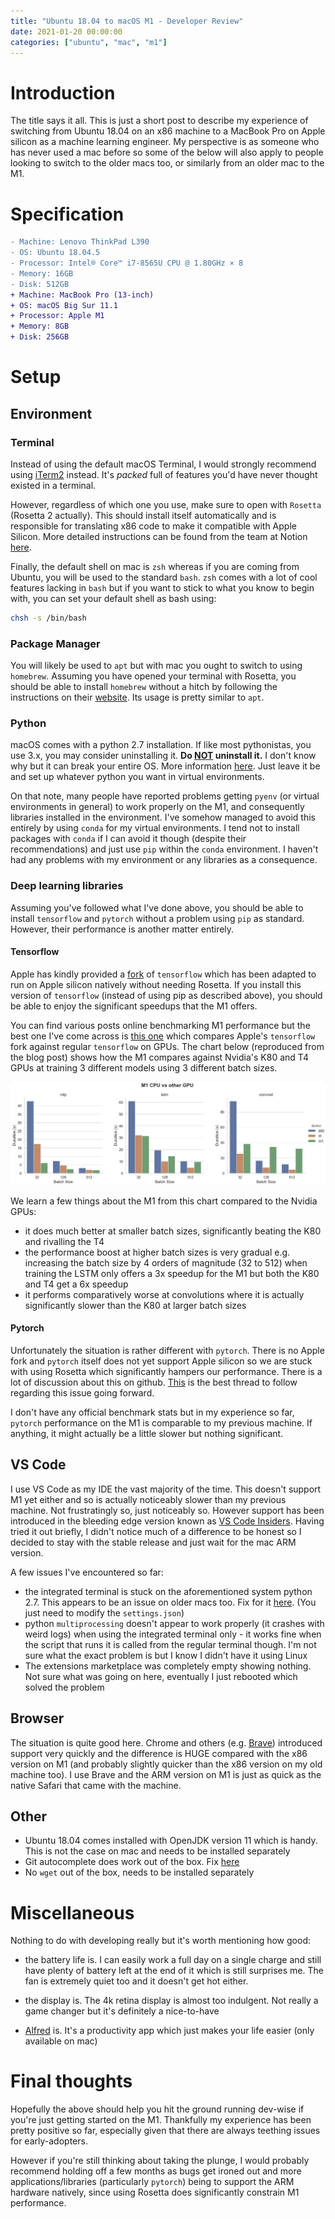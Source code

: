 ```yaml
---
title: "Ubuntu 18.04 to macOS M1 - Developer Review"
date: 2021-01-20 00:00:00
categories: ["ubuntu", "mac", "m1"]
---
```


# Introduction

The title says it all. This is just a short post to describe my experience of switching from Ubuntu 18.04 on an x86 machine to a MacBook Pro on Apple silicon as a machine learning engineer. My perspective is as someone who has never used a mac before so some of the below will also apply to people looking to switch to the older macs too, or similarly from an older mac to the M1.

# Specification

```diff
- Machine: Lenovo ThinkPad L390
- OS: Ubuntu 18.04.5
- Processor: Intel® Core™ i7-8565U CPU @ 1.80GHz × 8
- Memory: 16GB
- Disk: 512GB
+ Machine: MacBook Pro (13-inch)
+ OS: macOS Big Sur 11.1
+ Processor: Apple M1
+ Memory: 8GB
+ Disk: 256GB
```

# Setup

## Environment

### Terminal

Instead of using the default macOS Terminal, I would strongly recommend using [iTerm2](https://iterm2.com/) instead. It's _packed_ full of features you'd have never thought existed in a terminal.

However, regardless of which one you use, make sure to open with `Rosetta` (Rosetta 2 actually). This should install itself automatically and is responsible for translating x86 code to make it compatible with Apple Silicon. More detailed instructions can be found from the team at Notion [here](https://www.notion.so/Run-x86-Apps-including-homebrew-in-the-Terminal-on-Apple-Silicon-8350b43d97de4ce690f283277e958602).

Finally, the default shell on mac is `zsh` whereas if you are coming from Ubuntu, you will be used to the standard `bash`. `zsh` comes with a lot of cool features lacking in `bash` but if you want to stick to what you know to begin with, you can set your default shell as bash using:

```bash
chsh -s /bin/bash
```

### Package Manager

You will likely be used to `apt` but with mac you ought to switch to using `homebrew`. Assuming you have opened your terminal with Rosetta, you should be able to install `homebrew` without a hitch by following the instructions on their [website](https://brew.sh/). Its usage is pretty similar to `apt`.

### Python

macOS comes with a python 2.7 installation. If like most pythonistas, you use 3.x, you may consider uninstalling it. **Do <ins>NOT</ins> uninstall it.** I don't know why but it can break your entire OS. More information [here](https://stackoverflow.com/questions/3819449/how-to-uninstall-python-2-7-on-a-mac-os-x-10-6-4). Just leave it be and set up whatever python you want in virtual environments.

On that note, many people have reported problems getting `pyenv` (or virtual environments in general) to work properly on the M1, and consequently libraries installed in the environment. I've somehow managed to avoid this entirely by using `conda` for my virtual environments. I tend not to install packages with `conda` if I can avoid it though (despite their recommendations) and just use `pip` within the `conda` environment. I haven't had any problems with my environment or any libraries as a consequence.

### Deep learning libraries

Assuming you've followed what I've done above, you should be able to install `tensorflow` and `pytorch` without a problem using `pip` as standard. However, their performance is another matter entirely.

#### **Tensorflow**

Apple has kindly provided a [fork](https://github.com/apple/tensorflow_macos) of `tensorflow` which has been adapted to run on Apple silicon natively without needing Rosetta. If you install this version of `tensorflow` (instead of using pip as described above), you should be able to enjoy the significant speedups that the M1 offers.

You can find various posts online benchmarking M1 performance but the best one I've come across is [this one](https://towardsdatascience.com/benchmark-m1-vs-xeon-vs-core-i5-vs-k80-and-t4-e3802f27421c) which compares Apple's `tensorflow` fork against regular `tensorflow` on GPUs. The chart below (reproduced from the blog post) shows how the M1 compares against Nvidia's K80 and T4 GPUs at training 3 different models using 3 different batch sizes.

<img class="blog_image" src="/assets/images/m1-tensorflow.png">

We learn a few things about the M1 from this chart compared to the Nvidia GPUs:

- it does much better at smaller batch sizes, significantly beating the K80 and rivalling the T4
- the performance boost at higher batch sizes is very gradual e.g. increasing the batch size by 4 orders of magnitude (32 to 512) when training the LSTM only offers a 3x speedup for the M1 but both the K80 and T4 get a 6x speedup
- it performs comparatively worse at convolutions where it is actually significantly slower than the K80 at larger batch sizes

#### **Pytorch**

Unfortunately the situation is rather different with `pytorch`. There is no Apple fork and `pytorch` itself does not yet support Apple silicon so we are stuck with using Rosetta which significantly hampers our performance. There is a lot of discussion about this on github. [This](https://github.com/pytorch/pytorch/issues/47702) is the best thread to follow regarding this issue going forward.

I don't have any official benchmark stats but in my experience so far, `pytorch` performance on the M1 is comparable to my previous machine. If anything, it might actually be a little slower but nothing significant.

## VS Code

I use VS Code as my IDE the vast majority of the time. This doesn't support M1 yet either and so is actually noticeably slower than my previous machine. Not frustratingly so, just noticeably so. However support has been introduced in the bleeding edge version known as [VS Code Insiders](https://code.visualstudio.com/insiders/#osx). Having tried it out briefly, I didn't notice much of a difference to be honest so I decided to stay with the stable release and just wait for the mac ARM version.

A few issues I've encountered so far:

- the integrated terminal is stuck on the aforementioned system python 2.7. This appears to be an issue on older macs too. Fix for it [here](https://stackoverflow.com/questions/54582361/vscode-terminal-shows-incorrect-python-version-and-path-launching-terminal-from). (You just need to modify the `settings.json`)
- python `multiprocessing` doesn't appear to work properly (it crashes with weird logs) when using the integrated terminal only - it works fine when the script that runs it is called from the regular terminal though. I'm not sure what the exact problem is but I know I didn't have it using Linux
- The extensions marketplace was completely empty showing nothing. Not sure what was going on here, eventually I just rebooted which solved the problem

## Browser

The situation is quite good here. Chrome and others (e.g. [Brave](https://brave.com/)) introduced support very quickly and the difference is HUGE compared with the x86 version on M1 (and probably slightly quicker than the x86 version on my old machine too). I use Brave and the ARM version on M1 is just as quick as the native Safari that came with the machine.

## Other

- Ubuntu 18.04 comes installed with OpenJDK version 11 which is handy. This is not the case on mac and needs to be installed separately
- Git autocomplete does work out of the box. Fix [here](https://stackoverflow.com/questions/14970728/homebrew-s-git-not-using-completion)
- No `wget` out of the box, needs to be installed separately

# Miscellaneous

Nothing to do with developing really but it's worth mentioning how good:

- the battery life is. I can easily work a full day on a single charge and still have plenty of battery left at the end of it which is still surprises me. The fan is extremely quiet too and it doesn't get hot either.

- the display is. The 4k retina display is almost too indulgent. Not really a game changer but it's definitely a nice-to-have

- [Alfred](https://www.alfredapp.com/) is. It's a productivity app which just makes your life easier (only available on mac)

# Final thoughts

Hopefully the above should help you hit the ground running dev-wise if you're just getting started on the M1. Thankfully my experience has been pretty positive so far, especially given that there are always teething issues for early-adopters.

However if you're still thinking about taking the plunge, I would probably recommend holding off a few months as bugs get ironed out and more applications/libraries (particularly `pytorch`) being to support the ARM hardware natively, since using Rosetta does significantly constrain M1 performance.
